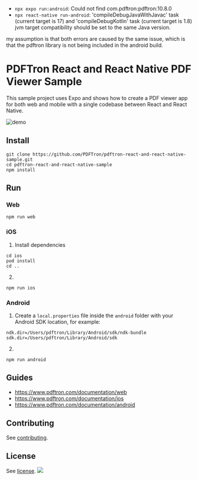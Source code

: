 - `npx expo run:android`: Could not find com.pdftron:pdftron:10.8.0
- `npx react-native run-android`: 'compileDebugJavaWithJavac' task (current target is 17) and 'compileDebugKotlin' task (current target is 1.8) jvm target compatibility should be set to the same Java version.

my assumption is that both errors are caused by the same issue, which is that the pdftron library is not being included in the android build.

# PDFTron React and React Native PDF Viewer Sample

This sample project uses Expo and shows how to create a PDF viewer app for both web and mobile with a single codebase between React and React Native.


![demo](./demo.jpg)

## Install

```
git clone https://github.com/PDFTron/pdftron-react-and-react-native-sample.git
cd pdftron-react-and-react-native-sample
npm install
```

## Run

### Web

```
npm run web
```

### iOS

1. Install dependencies

```
cd ios
pod install
cd ..
```

2.

```
npm run ios
```

### Android

1. Create a `local.properties` file inside the `android` folder with your Android SDK location, for example:

```
ndk.dir=/Users/pdftron/Library/Android/sdk/ndk-bundle
sdk.dir=/Users/pdftron/Library/Android/sdk
```

2.

```
npm run android
```

## Guides

- https://www.pdftron.com/documentation/web
- https://www.pdftron.com/documentation/ios
- https://www.pdftron.com/documentation/android

## Contributing

See [contributing](./CONTRIBUTING.md).

## License

See [license](./LICENSE).
![](https://onepixel.pdftron.com/pdftron-react-and-react-native-sample)